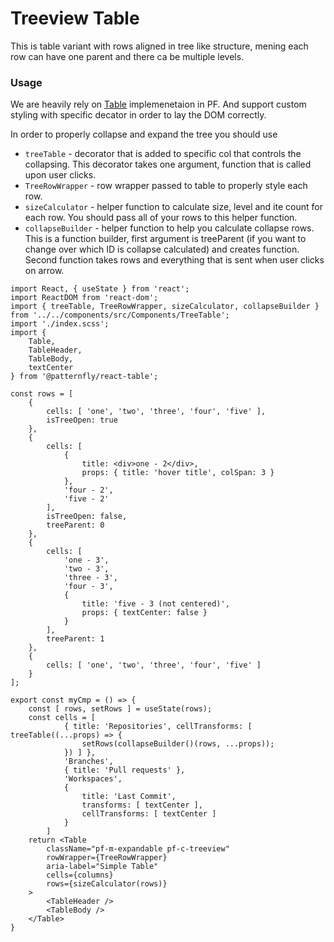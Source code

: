 # Treeview Table
This is table variant with rows aligned in tree like structure, mening each row can have one parent and there ca be multiple levels.

### Usage

We are heavily rely on [Table](https://www.patternfly.org/v4/documentation/react/components/table) implemenetaion in PF. And support custom styling with specific decator in order to lay the DOM correctly.

In order to properly collapse and expand the tree you should use
* `treeTable` - decorator that is added to specific col that controls the collapsing. This decorator takes one argument, function that is called upon user clicks.
* `TreeRowWrapper` - row wrapper passed to table to properly style each row.
* `sizeCalculator` - helper function to calculate size, level and ite count for each row. You should pass all of your rows to this helper function.
* `collapseBuilder` - helper function to help you calculate collapse rows. This is a function builder, first argument is treeParent (if you want to change over which ID is collapse calculated) and creates function. Second function takes rows and everything that is sent when user clicks on arrow.

```JSX
import React, { useState } from 'react';
import ReactDOM from 'react-dom';
import { treeTable, TreeRowWrapper, sizeCalculator, collapseBuilder } from '../../components/src/Components/TreeTable';
import './index.scss';
import {
    Table,
    TableHeader,
    TableBody,
    textCenter
} from '@patternfly/react-table';

const rows = [
    {
        cells: [ 'one', 'two', 'three', 'four', 'five' ],
        isTreeOpen: true
    },
    {
        cells: [
            {
                title: <div>one - 2</div>,
                props: { title: 'hover title', colSpan: 3 }
            },
            'four - 2',
            'five - 2'
        ],
        isTreeOpen: false,
        treeParent: 0
    },
    {
        cells: [
            'one - 3',
            'two - 3',
            'three - 3',
            'four - 3',
            {
                title: 'five - 3 (not centered)',
                props: { textCenter: false }
            }
        ],
        treeParent: 1
    },
    {
        cells: [ 'one', 'two', 'three', 'four', 'five' ]
    }
];

export const myCmp = () => {
    const [ rows, setRows ] = useState(rows);
    const cells = [
            { title: 'Repositories', cellTransforms: [ treeTable((...props) => {
                setRows(collapseBuilder()(rows, ...props));
            }) ] },
            'Branches',
            { title: 'Pull requests' },
            'Workspaces',
            {
                title: 'Last Commit',
                transforms: [ textCenter ],
                cellTransforms: [ textCenter ]
            }
        ]
    return <Table
        className="pf-m-expandable pf-c-treeview"
        rowWrapper={TreeRowWrapper}
        aria-label="Simple Table"
        cells={columns}
        rows={sizeCalculator(rows)}
    >
        <TableHeader />
        <TableBody />
    </Table>
}

```
